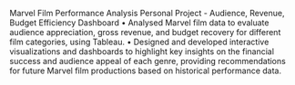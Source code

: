 Marvel Film Performance Analysis Personal Project - Audience, Revenue, Budget Efficiency Dashboard
•	Analysed Marvel film data to evaluate audience appreciation, gross revenue, and budget recovery for different film categories, using Tableau.
•	Designed and developed interactive visualizations and dashboards to highlight key insights on the financial success and audience appeal of each genre, providing recommendations for future Marvel film productions based on historical performance data.
